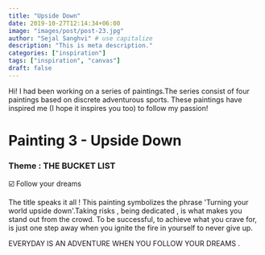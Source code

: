 ```yaml
---
title: "Upside Down"
date: 2019-10-27T12:14:34+06:00
image: "images/post/post-23.jpg"
author: "Sejal Sanghvi" # use capitalize
description: "This is meta description."
categories: ["inspiration"]
tags: ["inspiration", "canvas"]
draft: false
---
```

Hi! I had been working on a series of paintings.The series consist of four paintings based on discrete adventurous sports. These paintings have inspired me (I hope it inspires you too) to follow my passion!

# Painting 3 - Upside Down

### Theme : THE BUCKET LIST 

☑️ Follow your dreams

The title speaks it all ! This painting symbolizes the phrase 'Turning your world upside down'.Taking risks , being dedicated , is what makes you stand out from the crowd. To be successful, to achieve what you crave for, is just one step away when you ignite the fire in yourself to never give up.

EVERYDAY IS AN ADVENTURE WHEN YOU FOLLOW YOUR DREAMS .